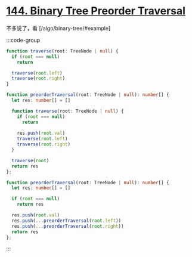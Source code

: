 # [144. Binary Tree Preorder Traversal](https://leetcode.cn/problems/binary-tree-preorder-traversal/) <Badge type="tip" text="Easy" />

不多说了，看 [/algo/binary-tree/#example]

:::code-group

```ts [traverse]
function traverse(root: TreeNode | null) {
  if (root === null)
    return

  traverse(root.left)
  traverse(root.right)
}
```

```ts [1]
function preorderTraversal(root: TreeNode | null): number[] {
  let res: number[] = []

  function traverse(root: TreeNode | null) {
    if (root === null)
      return
    
    res.push(root.val)
    traverse(root.left)
    traverse(root.right)
  }

  traverse(root)
  return res
};
```

```ts [2]
function preorderTraversal(root: TreeNode | null): number[] {
  let res: number[] = []

  if (root === null)
    return res

  res.push(root.val)
  res.push(...preorderTraversal(root.left))
  res.push(...preorderTraversal(root.right))
  return res
};
```

:::